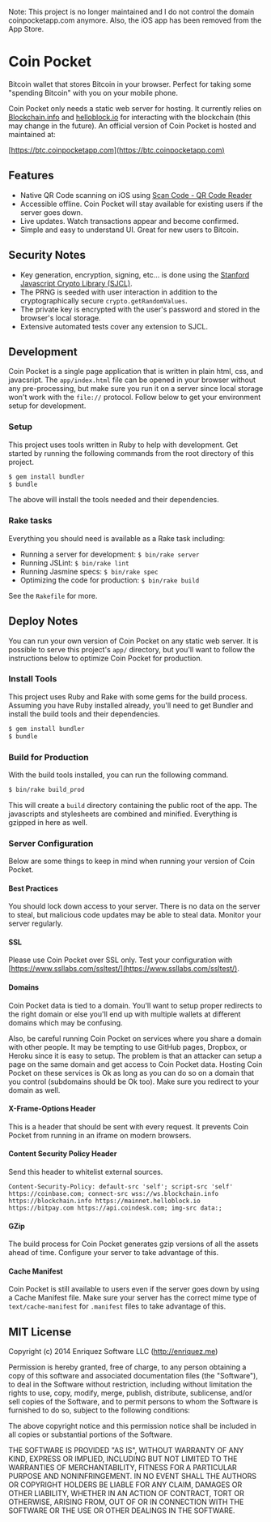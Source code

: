 Note: This project is no longer maintained and I do not control the domain coinpocketapp.com anymore.  Also, the iOS app has been removed from the App Store.

# Coin Pocket

Bitcoin wallet that stores Bitcoin in your browser. Perfect for taking some "spending Bitcoin" with you on your mobile phone.

Coin Pocket only needs a static web server for hosting. It currently relies on [Blockchain.info](https://blockchain.info/api) and [helloblock.io](https://helloblock.io) for interacting with the blockchain (this may change in the future). An official version of Coin Pocket is hosted and maintained at:

[https://btc.coinpocketapp.com](https://btc.coinpocketapp.com)

## Features

* Native QR Code scanning on iOS using [Scan Code - QR Code Reader](https://itunes.apple.com/app/scan-code-qr-code-reader/id828167977?mt=8)
* Accessible offline. Coin Pocket will stay available for existing users if the server goes down.
* Live updates. Watch transactions appear and become confirmed.
* Simple and easy to understand UI. Great for new users to Bitcoin.

## Security Notes

* Key generation, encryption, signing, etc... is done using the [Stanford Javascript Crypto Library (SJCL)](https://github.com/bitwiseshiftleft/sjcl).
* The PRNG is seeded with user interaction in addition to the cryptographically secure `crypto.getRandomValues`.
* The private key is encrypted with the user's password and stored in the browser's local storage.
* Extensive automated tests cover any extension to SJCL.

## Development

Coin Pocket is a single page application that is written in plain html, css, and javacsript. The `app/index.html` file can be opened in your browser without any pre-processing, but make sure you run it on a server since local storage won't work with the `file://` protocol. Follow below to get your environment setup for development.

### Setup

This project uses tools written in Ruby to help with development. Get started by running the following commands from the root directory of this project.

```bash
$ gem install bundler
$ bundle
```

The above will install the tools needed and their dependencies.

### Rake tasks

Everything you should need is available as a Rake task including:

* Running a server for development: `$ bin/rake server`
* Running JSLint: `$ bin/rake lint`
* Running Jasmine specs: `$ bin/rake spec`
* Optimizing the code for production: `$ bin/rake build`

See the `Rakefile` for more.

## Deploy Notes

You can run your own version of Coin Pocket on any static web server. It is possible to serve this project's `app/` directory, but you'll want to follow the instructions below to optimize Coin Pocket for production.

### Install Tools

This project uses Ruby and Rake with some gems for the build process. Assuming you have Ruby installed already, you'll need to get Bundler and install the build tools and their dependencies.

```bash
$ gem install bundler
$ bundle
```

### Build for Production

With the build tools installed, you can run the following command.

```bash
$ bin/rake build_prod
```

This will create a `build` directory containing the public root of the app. The javascripts and stylesheets are combined and minified. Everything is gzipped in here as well.

### Server Configuration

Below are some things to keep in mind when running your version of Coin Pocket.

#### Best Practices

You should lock down access to your server. There is no data on the server to steal, but malicious code updates may be able to steal data. Monitor your server regularly.

#### SSL

Please use Coin Pocket over SSL only. Test your configuration with [https://www.ssllabs.com/ssltest/](https://www.ssllabs.com/ssltest/).

#### Domains

Coin Pocket data is tied to a domain. You'll want to setup proper redirects to the right domain or else you'll end up with multiple wallets at different domains which may be confusing.

Also, be careful running Coin Pocket on services where you share a domain with other people. It may be tempting to use GitHub pages, Dropbox, or Heroku since it is easy to setup. The problem is that an attacker can setup a page on the same domain and get access to Coin Pocket data. Hosting Coin Pocket on these services is Ok as long as you can do so on a domain that you control (subdomains should be Ok too). Make sure you redirect to your domain as well.

#### X-Frame-Options Header

This is a header that should be sent with every request. It prevents Coin Pocket from running in an iframe on modern browsers.

#### Content Security Policy Header

Send this header to whitelist external sources.

```
Content-Security-Policy: default-src 'self'; script-src 'self' https://coinbase.com; connect-src wss://ws.blockchain.info https://blockchain.info https://mainnet.helloblock.io https://bitpay.com https://api.coindesk.com; img-src data:;
```

#### GZip

The build process for Coin Pocket generates gzip versions of all the assets ahead of time. Configure your server to take advantage of this.

#### Cache Manifest

Coin Pocket is still available to users even if the server goes down by using a Cache Manifest file. Make sure your server has the correct mime type of `text/cache-manifest` for `.manifest` files to take advantage of this.

## MIT License

Copyright (c) 2014 Enriquez Software LLC (http://enriquez.me)

Permission is hereby granted, free of charge, to any person obtaining
a copy of this software and associated documentation files (the
"Software"), to deal in the Software without restriction, including
without limitation the rights to use, copy, modify, merge, publish,
distribute, sublicense, and/or sell copies of the Software, and to
permit persons to whom the Software is furnished to do so, subject to
the following conditions:

The above copyright notice and this permission notice shall be
included in all copies or substantial portions of the Software.

THE SOFTWARE IS PROVIDED "AS IS", WITHOUT WARRANTY OF ANY KIND,
EXPRESS OR IMPLIED, INCLUDING BUT NOT LIMITED TO THE WARRANTIES OF
MERCHANTABILITY, FITNESS FOR A PARTICULAR PURPOSE AND
NONINFRINGEMENT. IN NO EVENT SHALL THE AUTHORS OR COPYRIGHT HOLDERS BE
LIABLE FOR ANY CLAIM, DAMAGES OR OTHER LIABILITY, WHETHER IN AN ACTION
OF CONTRACT, TORT OR OTHERWISE, ARISING FROM, OUT OF OR IN CONNECTION
WITH THE SOFTWARE OR THE USE OR OTHER DEALINGS IN THE SOFTWARE.
